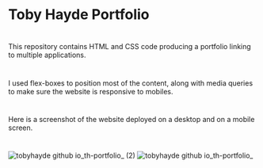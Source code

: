 # Toby Hayde Portfolio
#
This repository contains HTML and CSS code producing a portfolio linking to multiple applications.
#
I used flex-boxes to position most of the content, along with media queries to make sure the website is responsive to mobiles.
#
Here is a screenshot of the website deployed on a desktop and on a mobile screen.
#
![tobyhayde github io_th-portfolio_ (2)](https://user-images.githubusercontent.com/95835120/148664001-3f5aaaa7-b146-4230-af5d-9739c1830d92.png)
![tobyhayde github io_th-portfolio_](https://user-images.githubusercontent.com/95835120/148664006-03735046-0fc7-44cb-bc5a-5e2faa5e88b4.png)
#
